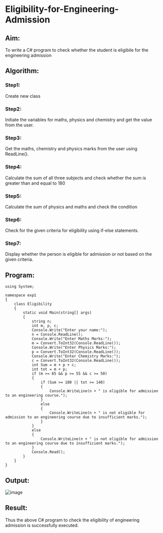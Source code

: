 # Eligibility-for-Engineering-Admission
## Aim:
To write a C# program to check whether the student is eligibile for the engineering admission

## Algorithm:
### Step1: 
Create new class

### Step2: 
Initiate the variables for maths, physics and chemistry and get the value from the user.

### Step3:
Get the maths, chemistry and physics marks from the user using ReadLine().

### Step4:
Calculate the sum of all three subjects and check whether the sum is greater than and equal to 180

### Step5:
Calculate the sum of physics and maths and check the condition

### Step6:
Check for the given criteria for eligibility using if-else statements.

### Step7:
Display whether the person is eligible for admission or not based on the given criteria.

## Program:
```
using System;

namespace exp1
{
    class Eligibility
    {
        static void Main(string[] args)
        {
            string n;
            int m, p, c;
            Console.Write("Enter your name:");
            n = Console.ReadLine();
            Console.Write("Enter Maths Marks:");
            m = Convert.ToInt32(Console.ReadLine());
            Console.Write("Enter Physics Marks:");
            p = Convert.ToInt32(Console.ReadLine());
            Console.Write("Enter Chemistry Marks:");
            c = Convert.ToInt32(Console.ReadLine());
            int Sum = m + p + c;
            int tot = m + p;
            if (m >= 65 && p >= 55 && c >= 50)
            {
                if (Sum >= 180 || tot >= 140)
                {
                    Console.WriteLine(n + " is eligible for admission to an engineering course.");
                }
                else
                {
                    Console.WriteLine(n + " is not eligible for admission to an engineering course due to insufficient marks.");
                }
            }
            else
            {
                Console.WriteLine(n + " is not eligible for admission to an engineering course due to insufficient marks.");
            }
            Console.Read();
        }
    }
}
```
## Output:

![image](https://github.com/sanjay5656/Eligibility-for-Engineering-Admission/assets/115128955/38ac103f-ca70-4c75-8b3f-d377255b935f)


## Result:
Thus the above C# program to check the eligibility of engineering admission is successfully executed.

